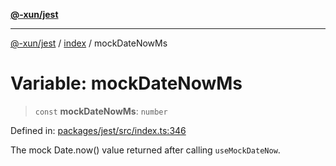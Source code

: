 [**@-xun/jest**](../../README.md)

***

[@-xun/jest](../../README.md) / [index](../README.md) / mockDateNowMs

# Variable: mockDateNowMs

> `const` **mockDateNowMs**: `number`

Defined in: [packages/jest/src/index.ts:346](https://github.com/Xunnamius/test-utils/blob/470c2e71a5bee5da5b86f22aa216d456373614c0/packages/jest/src/index.ts#L346)

The mock Date.now() value returned after calling `useMockDateNow`.
